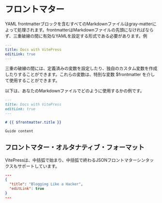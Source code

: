 # フロントマター

YAML frontmatterブロックを含むすべてのMarkdownファイルはgray-matterによって処理されます。frontmatterはMarkdownファイルの先頭になければならず、三重破線の間に有効なYAMLを設定する形式である必要があります。例

```yaml
---
title: Docs with VitePress
editLink: true
---
```

三重の破線の間には、定義済みの変数を設定したり、独自のカスタム変数を作成したりすることができます。これらの変数は、特別な変数 $frontmatter を介して使用することができます。

以下は、あなたのMarkdownファイルでどのように使用するかの例です。

```md
---
title: Docs with VitePress
editLink: true
---

# {{ $frontmatter.title }}

Guide content
```

## フロントマター・オルタナティブ・フォーマット #

VitePressは、中括弧で始まり、中括弧で終わるJSONフロントマターシンタックスもサポートしています。

```json
---
{
  "title": "Blogging Like a Hacker",
  "editLink": true
}
---
```